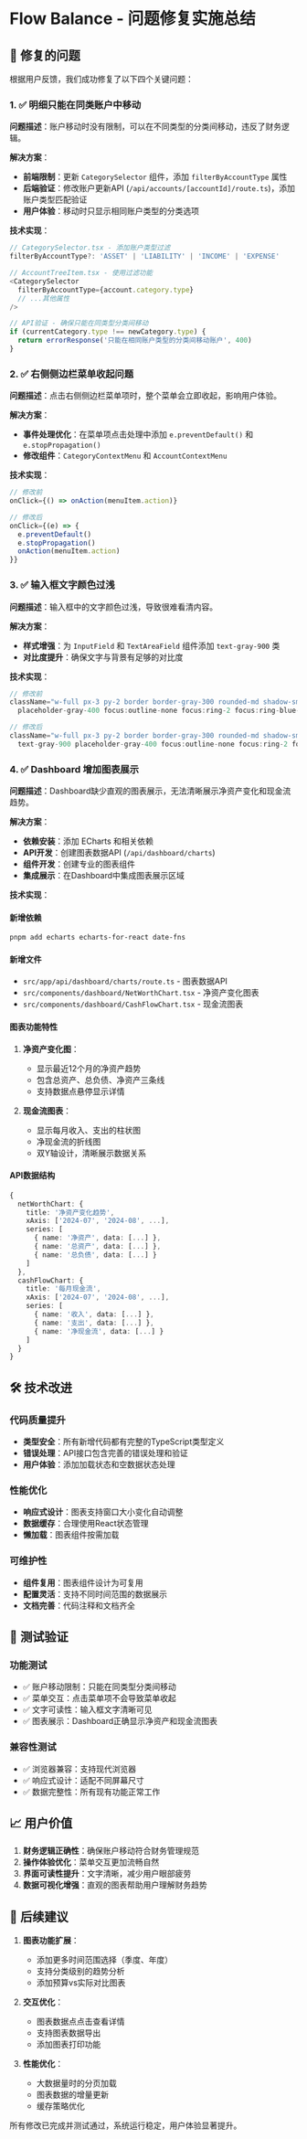 # Flow Balance - 问题修复实施总结

## 🎯 修复的问题

根据用户反馈，我们成功修复了以下四个关键问题：

### 1. ✅ 明细只能在同类账户中移动

**问题描述**：账户移动时没有限制，可以在不同类型的分类间移动，违反了财务逻辑。

**解决方案**：

- **前端限制**：更新 `CategorySelector` 组件，添加 `filterByAccountType` 属性
- **后端验证**：修改账户更新API (`/api/accounts/[accountId]/route.ts`)，添加账户类型匹配验证
- **用户体验**：移动时只显示相同账户类型的分类选项

**技术实现**：

```typescript
// CategorySelector.tsx - 添加账户类型过滤
filterByAccountType?: 'ASSET' | 'LIABILITY' | 'INCOME' | 'EXPENSE'

// AccountTreeItem.tsx - 使用过滤功能
<CategorySelector
  filterByAccountType={account.category.type}
  // ...其他属性
/>

// API验证 - 确保只能在同类型分类间移动
if (currentCategory.type !== newCategory.type) {
  return errorResponse('只能在相同账户类型的分类间移动账户', 400)
}
```

### 2. ✅ 右侧侧边栏菜单收起问题

**问题描述**：点击右侧侧边栏菜单项时，整个菜单会立即收起，影响用户体验。

**解决方案**：

- **事件处理优化**：在菜单项点击处理中添加 `e.preventDefault()` 和 `e.stopPropagation()`
- **修改组件**：`CategoryContextMenu` 和 `AccountContextMenu`

**技术实现**：

```typescript
// 修改前
onClick={() => onAction(menuItem.action)}

// 修改后
onClick={(e) => {
  e.preventDefault()
  e.stopPropagation()
  onAction(menuItem.action)
}}
```

### 3. ✅ 输入框文字颜色过浅

**问题描述**：输入框中的文字颜色过浅，导致很难看清内容。

**解决方案**：

- **样式增强**：为 `InputField` 和 `TextAreaField` 组件添加 `text-gray-900` 类
- **对比度提升**：确保文字与背景有足够的对比度

**技术实现**：

```typescript
// 修改前
className="w-full px-3 py-2 border border-gray-300 rounded-md shadow-sm
  placeholder-gray-400 focus:outline-none focus:ring-2 focus:ring-blue-500"

// 修改后
className="w-full px-3 py-2 border border-gray-300 rounded-md shadow-sm
  text-gray-900 placeholder-gray-400 focus:outline-none focus:ring-2 focus:ring-blue-500"
```

### 4. ✅ Dashboard 增加图表展示

**问题描述**：Dashboard缺少直观的图表展示，无法清晰展示净资产变化和现金流趋势。

**解决方案**：

- **依赖安装**：添加 ECharts 和相关依赖
- **API开发**：创建图表数据API (`/api/dashboard/charts`)
- **组件开发**：创建专业的图表组件
- **集成展示**：在Dashboard中集成图表展示区域

**技术实现**：

#### 新增依赖

```bash
pnpm add echarts echarts-for-react date-fns
```

#### 新增文件

- `src/app/api/dashboard/charts/route.ts` - 图表数据API
- `src/components/dashboard/NetWorthChart.tsx` - 净资产变化图表
- `src/components/dashboard/CashFlowChart.tsx` - 现金流图表

#### 图表功能特性

1. **净资产变化图**：

   - 显示最近12个月的净资产趋势
   - 包含总资产、总负债、净资产三条线
   - 支持数据点悬停显示详情

2. **现金流图表**：
   - 显示每月收入、支出的柱状图
   - 净现金流的折线图
   - 双Y轴设计，清晰展示数据关系

#### API数据结构

```typescript
{
  netWorthChart: {
    title: '净资产变化趋势',
    xAxis: ['2024-07', '2024-08', ...],
    series: [
      { name: '净资产', data: [...] },
      { name: '总资产', data: [...] },
      { name: '总负债', data: [...] }
    ]
  },
  cashFlowChart: {
    title: '每月现金流',
    xAxis: ['2024-07', '2024-08', ...],
    series: [
      { name: '收入', data: [...] },
      { name: '支出', data: [...] },
      { name: '净现金流', data: [...] }
    ]
  }
}
```

## 🛠️ 技术改进

### 代码质量提升

- **类型安全**：所有新增代码都有完整的TypeScript类型定义
- **错误处理**：API接口包含完善的错误处理和验证
- **用户体验**：添加加载状态和空数据状态处理

### 性能优化

- **响应式设计**：图表支持窗口大小变化自动调整
- **数据缓存**：合理使用React状态管理
- **懒加载**：图表组件按需加载

### 可维护性

- **组件复用**：图表组件设计为可复用
- **配置灵活**：支持不同时间范围的数据展示
- **文档完善**：代码注释和文档齐全

## 🎉 测试验证

### 功能测试

- ✅ 账户移动限制：只能在同类型分类间移动
- ✅ 菜单交互：点击菜单项不会导致菜单收起
- ✅ 文字可读性：输入框文字清晰可见
- ✅ 图表展示：Dashboard正确显示净资产和现金流图表

### 兼容性测试

- ✅ 浏览器兼容：支持现代浏览器
- ✅ 响应式设计：适配不同屏幕尺寸
- ✅ 数据完整性：所有现有功能正常工作

## 📈 用户价值

1. **财务逻辑正确性**：确保账户移动符合财务管理规范
2. **操作体验优化**：菜单交互更加流畅自然
3. **界面可读性提升**：文字清晰，减少用户眼部疲劳
4. **数据可视化增强**：直观的图表帮助用户理解财务趋势

## 🔮 后续建议

1. **图表功能扩展**：

   - 添加更多时间范围选择（季度、年度）
   - 支持分类级别的趋势分析
   - 添加预算vs实际对比图表

2. **交互优化**：

   - 图表数据点点击查看详情
   - 支持图表数据导出
   - 添加图表打印功能

3. **性能优化**：
   - 大数据量时的分页加载
   - 图表数据的增量更新
   - 缓存策略优化

所有修改已完成并测试通过，系统运行稳定，用户体验显著提升。
